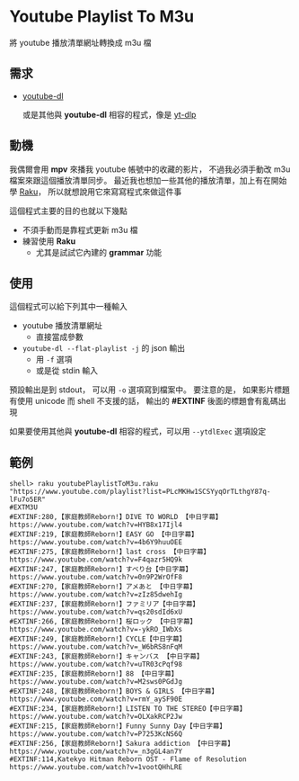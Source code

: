 # Youtube Playlist To M3u
  將 youtube 播放清單網址轉換成 m3u 檔

## 需求
   - [youtube-dl](https://github.com/ytdl-org/youtube-dl)

     或是其他與 **youtube-dl** 相容的程式，像是 [yt-dlp](https://github.com/yt-dlp/yt-dlp)

## 動機
   我偶爾會用 **mpv** 來播我 youtube 帳號中的收藏的影片，
   不過我必須手動改 m3u 檔案來跟這個播放清單同步。
   最近我也想加一些其他的播放清單，加上有在開始學 [Raku](https://www.raku.org/)，
   所以就想說用它來寫寫程式來做這件事

   這個程式主要的目的也就以下幾點
   - 不須手動而是靠程式更新 m3u 檔
   - 練習使用 **Raku**
     - 尤其是試試它內建的 **grammar** 功能

## 使用
   這個程式可以給下列其中一種輸入
   - youtube 播放清單網址
     - 直接當成參數
   - ```youtube-dl --flat-playlist -j``` 的 json 輸出
     - 用 ```-f``` 選項
     - 或是從 stdin 輸入

   預設輸出是到 stdout，
   可以用 ```-o``` 選項寫到檔案中。
   要注意的是，
   如果影片標題有使用 unicode 而 shell 不支援的話，
   輸出的 **#EXTINF** 後面的標題會有亂碼出現

   如果要使用其他與 **youtube-dl** 相容的程式，可以用 ```--ytdlExec``` 選項設定

## 範例
   ```
   shell> raku youtubePlaylistToM3u.raku "https://www.youtube.com/playlist?list=PLcMKHw1SCSYyqOrTLthgY87q-lFu7o5ER"
   #EXTM3U
   #EXTINF:280,【家庭教師Reborn!】DIVE TO WORLD 【中日字幕】
   https://www.youtube.com/watch?v=HYB8x17Ijl4
   #EXTINF:219,【家庭教師Reborn!】EASY GO 【中日字幕】
   https://www.youtube.com/watch?v=4b6Y9huuOEE
   #EXTINF:275,【家庭教師Reborn!】last cross 【中日字幕】
   https://www.youtube.com/watch?v=F4qazr5HQ9k
   #EXTINF:247,【家庭教師Reborn!】すべり台【中日字幕】
   https://www.youtube.com/watch?v=0n9P2WrOfF8
   #EXTINF:270,【家庭教師Reborn!】アメあと 【中日字幕】
   https://www.youtube.com/watch?v=zIz85dwehIg
   #EXTINF:237,【家庭教師Reborn!】ファミリア【中日字幕】
   https://www.youtube.com/watch?v=qs20sdId6xU
   #EXTINF:266,【家庭教師Reborn!】桜ロック 【中日字幕】
   https://www.youtube.com/watch?v=-ykRO_IWbXs
   #EXTINF:249,【家庭教師Reborn!】CYCLE【中日字幕】
   https://www.youtube.com/watch?v=_W6bRS8nFqM
   #EXTINF:243,【家庭教師Reborn!】キャンバス 【中日字幕】
   https://www.youtube.com/watch?v=uTR03cPqf98
   #EXTINF:235,【家庭教師Reborn!】88 【中日字幕】
   https://www.youtube.com/watch?v=M2sws0PGdJg
   #EXTINF:248,【家庭教師Reborn!】BOYS & GIRLS 【中日字幕】
   https://www.youtube.com/watch?v=rmY_aySF90E
   #EXTINF:234,【家庭教師Reborn!】LISTEN TO THE STEREO【中日字幕】
   https://www.youtube.com/watch?v=OLXakRCP2Jw
   #EXTINF:215,【家庭教師Reborn!】Funny Sunny Day【中日字幕】
   https://www.youtube.com/watch?v=P7253KcNS6Q
   #EXTINF:256,【家庭教師Reborn!】Sakura addiction 【中日字幕】
   https://www.youtube.com/watch?v=_n3gGL4an7Y
   #EXTINF:114,Katekyo Hitman Reborn OST - Flame of Resolution
   https://www.youtube.com/watch?v=1vootQHhLRE
   ```